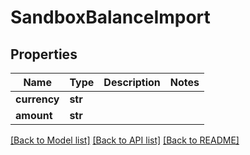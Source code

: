 # SandboxBalanceImport

## Properties
Name | Type | Description | Notes
------------ | ------------- | ------------- | -------------
**currency** | **str** |  | 
**amount** | **str** |  | 

[[Back to Model list]](../README.md#documentation-for-models) [[Back to API list]](../README.md#documentation-for-api-endpoints) [[Back to README]](../README.md)



